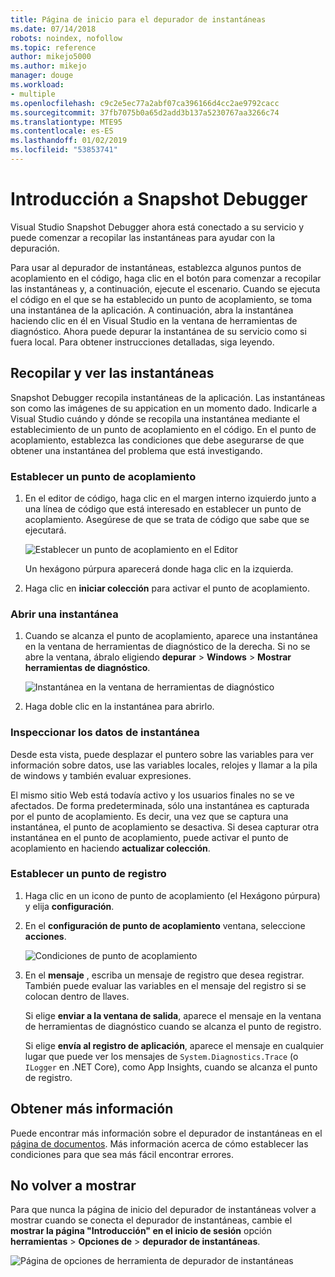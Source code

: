 ```yaml
---
title: Página de inicio para el depurador de instantáneas
ms.date: 07/14/2018
robots: noindex, nofollow
ms.topic: reference
author: mikejo5000
ms.author: mikejo
manager: douge
ms.workload:
- multiple
ms.openlocfilehash: c9c2e5ec77a2abf07ca396166d4cc2ae9792cacc
ms.sourcegitcommit: 37fb7075b0a65d2add3b137a5230767aa3266c74
ms.translationtype: MTE95
ms.contentlocale: es-ES
ms.lasthandoff: 01/02/2019
ms.locfileid: "53853741"
---
```

# <a name="getting-started-with-the-snapshot-debugger"></a>Introducción a Snapshot Debugger

Visual Studio Snapshot Debugger ahora está conectado a su servicio y puede comenzar a recopilar las instantáneas para ayudar con la depuración.

Para usar al depurador de instantáneas, establezca algunos puntos de acoplamiento en el código, haga clic en el botón para comenzar a recopilar las instantáneas y, a continuación, ejecute el escenario. Cuando se ejecuta el código en el que se ha establecido un punto de acoplamiento, se toma una instantánea de la aplicación. A continuación, abra la instantánea haciendo clic en él en Visual Studio en la ventana de herramientas de diagnóstico. Ahora puede depurar la instantánea de su servicio como si fuera local. Para obtener instrucciones detalladas, siga leyendo.

## <a name="collect-and-view-snapshots"></a>Recopilar y ver las instantáneas

Snapshot Debugger recopila instantáneas de la aplicación. Las instantáneas son como las imágenes de su appication en un momento dado. Indicarle a Visual Studio cuándo y dónde se recopila una instantánea mediante el establecimiento de un punto de acoplamiento en el código. En el punto de acoplamiento, establezca las condiciones que debe asegurarse de que obtener una instantánea del problema que está investigando.

### <a name="set-a-snappoint"></a>Establecer un punto de acoplamiento

1. En el editor de código, haga clic en el margen interno izquierdo junto a una línea de código que está interesado en establecer un punto de acoplamiento. Asegúrese de que se trata de código que sabe que se ejecutará. 

    ![Establecer un punto de acoplamiento en el Editor](../media/snapshot-startpage-set-snappoint.png)

    Un hexágono púrpura aparecerá donde haga clic en la izquierda.

2. Haga clic en **iniciar colección** para activar el punto de acoplamiento.

### <a name="open-a-snapshot"></a>Abrir una instantánea

1. Cuando se alcanza el punto de acoplamiento, aparece una instantánea en la ventana de herramientas de diagnóstico de la derecha. Si no se abre la ventana, ábralo eligiendo **depurar** > **Windows** > **Mostrar herramientas de diagnóstico**. 

    ![Instantánea en la ventana de herramientas de diagnóstico](../media/snapshot-startpage-diagsession-window.png)

2. Haga doble clic en la instantánea para abrirlo.

### <a name="inspect-snapshot-data"></a>Inspeccionar los datos de instantánea

Desde esta vista, puede desplazar el puntero sobre las variables para ver información sobre datos, use las variables locales, relojes y llamar a la pila de windows y también evaluar expresiones.

El mismo sitio Web está todavía activo y los usuarios finales no se ve afectados. De forma predeterminada, sólo una instantánea es capturada por el punto de acoplamiento. Es decir, una vez que se captura una instantánea, el punto de acoplamiento se desactiva. Si desea capturar otra instantánea en el punto de acoplamiento, puede activar el punto de acoplamiento en haciendo **actualizar colección**.

### <a name="set-a-logpoint"></a>Establecer un punto de registro

1. Haga clic en un icono de punto de acoplamiento (el Hexágono púrpura) y elija **configuración**.

2. En el **configuración de punto de acoplamiento** ventana, seleccione **acciones**.

    ![Condiciones de punto de acoplamiento](../media/snapshot-startpage-logpoint.png)

3. En el **mensaje** , escriba un mensaje de registro que desea registrar. También puede evaluar las variables en el mensaje del registro si se colocan dentro de llaves.

    Si elige **enviar a la ventana de salida**, aparece el mensaje en la ventana de herramientas de diagnóstico cuando se alcanza el punto de registro. 

    Si elige **envía al registro de aplicación**, aparece el mensaje en cualquier lugar que puede ver los mensajes de `System.Diagnostics.Trace` (o `ILogger` en .NET Core), como App Insights, cuando se alcanza el punto de registro.

## <a name="learn-more"></a>Obtener más información

Puede encontrar más información sobre el depurador de instantáneas en el [página de documentos](../debug-live-azure-applications.md). Más información acerca de cómo establecer las condiciones para que sea más fácil encontrar errores.

## <a name="dont-show-me-this-again"></a>No volver a mostrar

Para que nunca la página de inicio del depurador de instantáneas volver a mostrar cuando se conecta el depurador de instantáneas, cambie el **mostrar la página "Introducción" en el inicio de sesión** opción **herramientas**  >   **Opciones de** > **depurador de instantáneas**. 

![Página de opciones de herramienta de depurador de instantáneas](../media/snapshot-startpage-tools-options.png)
